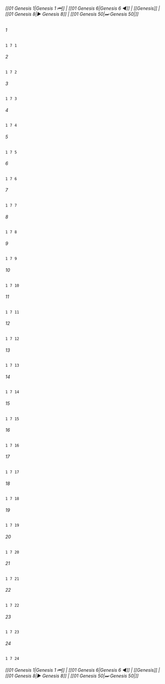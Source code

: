 
###### [[01 Genesis 1|Genesis 1 ⏮]] | [[01 Genesis 6|Genesis 6 ◀]] | [[Genesis]] | [[01 Genesis 8|▶ Genesis 8]] | [[01 Genesis 50|⏭ Genesis 50|]]

###### 1
``` verse
1 7 1 
```
###### 2
``` verse
1 7 2 
```
###### 3
``` verse
1 7 3 
```
###### 4
``` verse
1 7 4 
```
###### 5
``` verse
1 7 5 
```
###### 6
``` verse
1 7 6 
```
###### 7
``` verse
1 7 7 
```
###### 8
``` verse
1 7 8 
```
###### 9
``` verse
1 7 9 
```
###### 10
``` verse
1 7 10 
```
###### 11
``` verse
1 7 11 
```
###### 12
``` verse
1 7 12 
```
###### 13
``` verse
1 7 13 
```
###### 14
``` verse
1 7 14 
```
###### 15
``` verse
1 7 15 
```
###### 16
``` verse
1 7 16 
```
###### 17
``` verse
1 7 17 
```
###### 18
``` verse
1 7 18 
```
###### 19
``` verse
1 7 19 
```
###### 20
``` verse
1 7 20 
```
###### 21
``` verse
1 7 21 
```
###### 22
``` verse
1 7 22 
```
###### 23
``` verse
1 7 23 
```
###### 24
``` verse
1 7 24 
```

###### [[01 Genesis 1|Genesis 1 ⏮]] | [[01 Genesis 6|Genesis 6 ◀]] | [[Genesis]] | [[01 Genesis 8|▶ Genesis 8]] | [[01 Genesis 50|⏭ Genesis 50|]]


